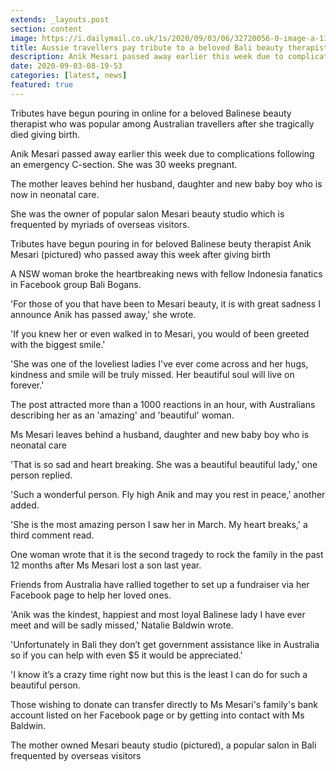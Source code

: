 ```yaml
---
extends: _layouts.post
section: content
image: https://i.dailymail.co.uk/1s/2020/09/03/06/32720056-0-image-a-11_1599111258469.jpg 
title: Aussie travellers pay tribute to a beloved Bali beauty therapist who tragically died giving birth 
description: Anik Mesari passed away earlier this week due to complications following an emergency C-section. She was 30 weeks pregnant. leaves behind a husband, daughter and new baby boy. 
date: 2020-09-03-08-19-53 
categories: [latest, news] 
featured: true 
--- 
```

Tributes have begun pouring in online for a beloved Balinese beauty therapist who was popular among Australian travellers after she tragically died giving birth. 

Anik Mesari passed away earlier this week due to complications following an emergency C-section. She was 30 weeks pregnant.

The mother leaves behind her husband, daughter and new baby boy who is now in neonatal care.    

She was the owner of popular salon Mesari beauty studio which is frequented by myriads of overseas visitors.  

Tributes have begun pouring in for beloved Balinese beuty therapist Anik Mesari (pictured) who passed away this week after giving birth

A NSW woman broke the heartbreaking news with fellow Indonesia fanatics in Facebook group Bali Bogans.   

'For those of you that have been to Mesari beauty, it is with great sadness I announce Anik has passed away,' she wrote.

'If you knew her or even walked in to Mesari, you would of been greeted with the biggest smile.' 

'She was one of the loveliest ladies I've ever come across and her hugs, kindness and smile will be truly missed. Her beautiful soul will live on forever.'

The post attracted more than a 1000 reactions in an hour, with Australians describing her as an 'amazing' and 'beautiful' woman.

Ms Mesari leaves behind a husband, daughter and new baby boy who is neonatal care

'That is so sad and heart breaking. She was a beautiful beautiful lady,' one person replied.

'Such a wonderful person. Fly high Anik and may you rest in peace,' another added.

'She is the most amazing person I saw her in March. My heart breaks,' a third comment read. 

One woman wrote that it is the second tragedy to rock the family in the past 12 months after Ms Mesari lost a son last year.  

Friends from Australia have rallied together to set up a fundraiser via her Facebook page to help her loved ones.

'Anik was the kindest, happiest and most loyal Balinese lady I have ever meet and will be sadly missed,' Natalie Baldwin wrote. 

'Unfortunately in Bali they don’t get government assistance like in Australia so if you can help with even $5 it would be appreciated.' 

'I know it’s a crazy time right now but this is the least I can do for such a beautiful person. 

Those wishing to donate can transfer directly to Ms Mesari's family's bank account listed on her Facebook page or by getting into contact with Ms Baldwin.  

The mother owned Mesari beauty studio (pictured), a popular salon in Bali frequented by overseas visitors

